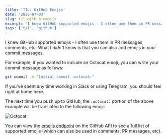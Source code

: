 ```yaml
---
title: 'TIL: GitHub Emojis'
date: '2020-07-03'
slug: til-github-emojis
excerpt: "I knew GitHub supported emojis - I often use them in PR messages, comments, etc. What I didn't know is that you can also add emojis in your commit messages..."
tags: ['til', 'github']
---
```


I knew GitHub supported emojis - I often use them in PR messages, comments, etc. What I _didn't_ know is that you can also add emojis in your commit messages.

For example, if you wanted to include an Octocat emoji, you can write your commit message as follows:

```sh
git commit -m "Initial commit :octocat:"
```

If you've spent any time working in Slack or using Telegram, you should feel right at home here.

The next time you push up to GitHub, the `:octocat:` portion of the above example will be translated to the following emoji:

![Octocat](https://github.githubassets.com/images/icons/emoji/octocat.png?v8) 

You can view the [emojis endpoint](https://api.github.com/emojis) on the GitHub API to see a full list of supported emojis (which can also be used in comments, PR messages, etc).